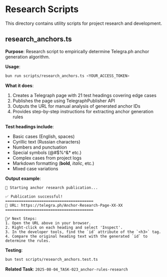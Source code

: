 # Research Scripts

This directory contains utility scripts for project research and development.

## research_anchors.ts

**Purpose**: Research script to empirically determine Telegra.ph anchor generation algorithm.

**Usage**:
```bash
bun run scripts/research_anchors.ts <YOUR_ACCESS_TOKEN>
```

**What it does**:
1. Creates a Telegraph page with 21 test headings covering edge cases
2. Publishes the page using TelegraphPublisher API
3. Outputs the URL for manual analysis of generated anchor IDs
4. Provides step-by-step instructions for extracting anchor generation rules

**Test headings include**:
- Basic cases (English, spaces)
- Cyrillic text (Russian characters)
- Numbers and punctuation
- Special symbols (@#$%^&* etc.)
- Complex cases from project logs
- Markdown formatting (**bold**, *italic*, etc.)
- Mixed case variations

**Output example**:
```
🚀 Starting anchor research publication...

✅ Publication successful!
=======================================
🔗 URL: https://telegra.ph/Anchor-Research-Page-XX-XX
=======================================

🕵️‍♂️ Next Steps:
1. Open the URL above in your browser.
2. Right-click on each heading and select 'Inspect'.
3. In the developer tools, find the `id` attribute of the `<h3>` tag.
4. Compare the original heading text with the generated `id` to determine the rules.
```

**Testing**:
```bash
bun test scripts/research_anchors.test.ts
```

**Related Task**: `2025-08-04_TASK-023_anchor-rules-research`